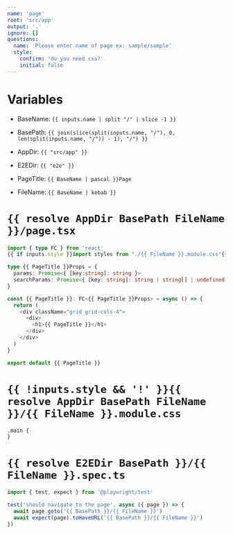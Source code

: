 ```yaml
---
name: 'page'
root: 'src/app'
output: '.'
ignore: []
questions:
  name: 'Please enter name of page ex: sample/sample'
  style:
    confirm: 'do you need css?'
    initial: false
---
```


# Variables

- BaseName: `{{ inputs.name | split "/" | slice -1 }}`
- BasePath: `{{ join(slice(split(inputs.name, "/"), 0, len(split(inputs.name, "/")) - 1), "/") }}`
- AppDir: `{{ "src/app" }}`
- E2EDir: `{{ "e2e" }}`

- PageTitle: `{{ BaseName | pascal }}Page`
- FileName: `{{ BaseName | kebab }}`

# `{{ resolve AppDir BasePath FileName }}/page.tsx`

```typescript
import { type FC } from 'react'
{{ if inputs.style }}import styles from "./{{ FileName }}.module.css"{{ end }}

type {{ PageTitle }}Props = {
  params: Promise<{ [key:string]: string }>
  searchParams: Promise<{ [key: string]: string | string[] | undefined }>
}

const {{ PageTitle }}: FC<{{ PageTitle }}Props> = async () => {
  return (
    <div className="grid grid-cols-4">
      <div>
        <h1>{{ PageTitle }}</h1>
      </div>
    </div>
  )
}

export default {{ PageTitle }}

```

# `{{ !inputs.style && '!' }}{{ resolve AppDir BasePath FileName }}/{{ FileName }}.module.css`

```
.main {
}
```

# `{{ resolve E2EDir BasePath }}/{{ FileName }}.spec.ts`

```typescript
import { test, expect } from '@playwright/test'

test('should navigate to the page', async ({ page }) => {
  await page.goto('{{ BasePath }}/{{ FileName }}')
  await expect(page).toHaveURL('{{ BasePath }}/{{ FileName }}')
})
```
